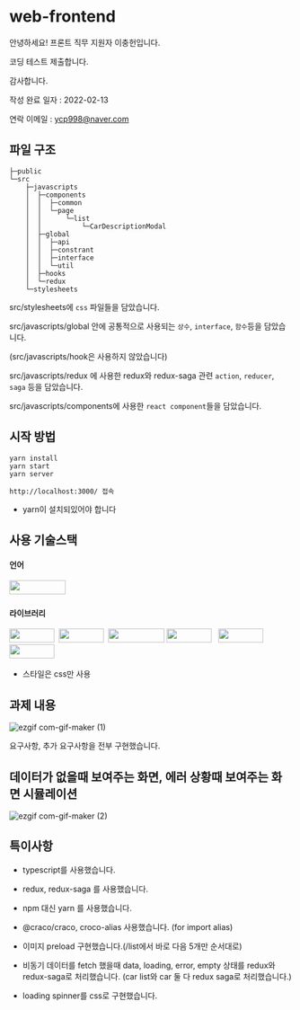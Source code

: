 # web-frontend

안녕하세요! 프론트 직무 지원자 이충헌입니다.

코딩 테스트 제출합니다. 

감사합니다.

작성 완료 일자 : 2022-02-13

연락 이메일 : ycp998@naver.com

## 파일 구조

```
├─public
└─src
    ├─javascripts
    │  ├─components
    │  │  ├─common
    │  │  └─page
    │  │      └─list
    │  │          └─CarDescriptionModal
    │  ├─global
    │  │  ├─api
    │  │  ├─constrant
    │  │  ├─interface
    │  │  └─util
    │  ├─hooks
    │  └─redux
    └─stylesheets
```
src/stylesheets에 `css` 파일들을 담았습니다.

src/javascripts/global 안에 공통적으로 사용되는 `상수`, `interface`, `함수`등을 담았습니다.

(src/javascripts/hook은 사용하지 않았습니다)

src/javascripts/redux 에 사용한 redux와 redux-saga 관련 `action`, `reducer`, `saga` 등을 담았습니다. 

src/javascripts/components에 사용한 `react component`들을 담았습니다.


## 시작 방법

```
yarn install 
yarn start
yarn server

http://localhost:3000/ 접속
```

* yarn이 설치되있어야 합니다


## 사용 기술스택

#### 언어

<img width=100px height=25px src="https://img.shields.io/badge/-TypeScript-1f2229?style=flat&logo=TypeScript">&nbsp;

#### 라이브러리

<img width=80px height=25px src="https://img.shields.io/badge/-React-1f2229?style=flat&logo=React">&nbsp;
<img width=80px height=25px src="https://img.shields.io/badge/-Redux-764ABC?style=flat&logo=Redux">&nbsp;
<img width=100px height=25px src="https://img.shields.io/badge/-Redux_Saga-white?style=flat&logo=ReduxSaga&logoColor=999999">
<img width=80px height=25px src="https://img.shields.io/badge/-Yarn-2C8EBB?style=flat&logo=Yarn"> &nbsp;
<img width=80px height=25px src="https://img.shields.io/badge/-ESLint-4B32C3?style=flat&logo=ESLint">&nbsp;
<img width=80px height=25px src="https://img.shields.io/badge/-Prettier-1b2b34?style=flat&logo=Prettier">&nbsp;

* 스타일은 css만 사용

## 과제 내용

![ezgif com-gif-maker (1)](https://user-images.githubusercontent.com/40421183/153720192-c9882027-9c87-40c9-9ab3-5f2cedc8d95d.gif)

요구사항, 추가 요구사항을 전부 구현했습니다.


## 데이터가 없을때 보여주는 화면, 에러 상황때 보여주는 화면 시뮬레이션 

![ezgif com-gif-maker (2)](https://user-images.githubusercontent.com/40421183/153721896-1366dd68-27b6-4f3f-bfee-41e8c409c6ca.gif)


## 특이사항 

- typescript를 사용했습니다.

- redux, redux-saga 를 사용했습니다.

- npm 대신 yarn 를 사용했습니다.

- @craco/craco, croco-alias 사용했습니다. (for import alias)

- 이미지 preload 구현했습니다.(/list에서 바로 다음 5개만 순서대로)

- 비동기 데이터를 fetch 했을때 data, loading, error, empty 상태를 redux와 redux-saga로 처리했습니다.
(car list와 car 둘 다 redux saga로 처리했습니다.)

- loading spinner를 css로 구현했습니다.

